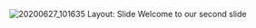 ![20200627_101635](https://user-images.githubusercontent.com/81442731/112697537-c1d10f00-8e55-11eb-9c10-0c721f84e19e.jpg)
Layout: Slide 
Welcome to our second slide
